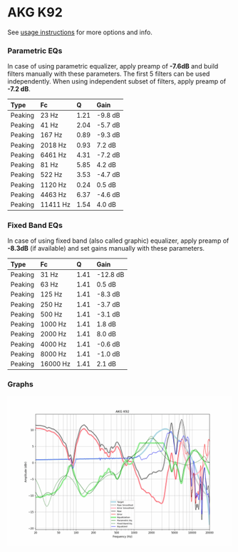 # AKG K92
See [usage instructions](https://github.com/jaakkopasanen/AutoEq#usage) for more options and info.

### Parametric EQs
In case of using parametric equalizer, apply preamp of **-7.6dB** and build filters manually
with these parameters. The first 5 filters can be used independently.
When using independent subset of filters, apply preamp of **-7.2 dB**.

| Type    | Fc       |    Q | Gain    |
|:--------|:---------|:-----|:--------|
| Peaking | 23 Hz    | 1.21 | -9.8 dB |
| Peaking | 41 Hz    | 2.04 | -5.7 dB |
| Peaking | 167 Hz   | 0.89 | -9.3 dB |
| Peaking | 2018 Hz  | 0.93 | 7.2 dB  |
| Peaking | 6461 Hz  | 4.31 | -7.2 dB |
| Peaking | 81 Hz    | 5.85 | 4.2 dB  |
| Peaking | 522 Hz   | 3.53 | -4.7 dB |
| Peaking | 1120 Hz  | 0.24 | 0.5 dB  |
| Peaking | 4463 Hz  | 6.37 | -4.6 dB |
| Peaking | 11411 Hz | 1.54 | 4.0 dB  |

### Fixed Band EQs
In case of using fixed band (also called graphic) equalizer, apply preamp of **-8.3dB**
(if available) and set gains manually with these parameters.

| Type    | Fc       |    Q | Gain     |
|:--------|:---------|:-----|:---------|
| Peaking | 31 Hz    | 1.41 | -12.8 dB |
| Peaking | 63 Hz    | 1.41 | 0.5 dB   |
| Peaking | 125 Hz   | 1.41 | -8.3 dB  |
| Peaking | 250 Hz   | 1.41 | -3.7 dB  |
| Peaking | 500 Hz   | 1.41 | -3.1 dB  |
| Peaking | 1000 Hz  | 1.41 | 1.8 dB   |
| Peaking | 2000 Hz  | 1.41 | 8.0 dB   |
| Peaking | 4000 Hz  | 1.41 | -0.6 dB  |
| Peaking | 8000 Hz  | 1.41 | -1.0 dB  |
| Peaking | 16000 Hz | 1.41 | 2.1 dB   |

### Graphs
![](./AKG%20K92.png)